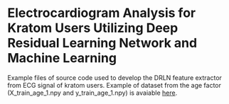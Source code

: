 # Electrocardiogram Analysis for Kratom Users Utilizing Deep Residual Learning Network and Machine Learning

Example files of source code used to develop the DRLN feature extractor from ECG signal of kratom users.
Example of dataset from the age factor (X_train_age_1.npy and y_train_age_1.npy) is avaiable [here](https://drive.google.com/drive/u/1/folders/1NV2B_M7XcumAx9OgfjGC0b5-irsyK6NA).
